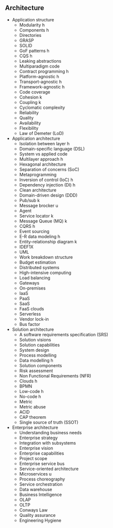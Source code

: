 ## Architecture

- Application structure
  - Modularity h
  - Components h
  - Directories
  - GRASP
  - SOLID
  - GoF patterns h
  - CQS h
  - Leaking abstractions
  - Multiparadigm code
  - Contract programming h
  - Platform-agnostic h
  - Transport-agnostic h
  - Framework-agnostic h
  - Code coverage
  - Cohesion k
  - Coupling k
  - Cyclomatic complexity
  - Reliability
  - Quality
  - Availability
  - Flexibility
  - Law of Demeter (LoD)
- Application architecture
  - Isolation between layer h
  - Domain-specific language (DSL)
  - System vs applied code
  - Multilayer approach h
  - Hexagonal architecture
  - Separation of concerns (SoC)
  - Metaprogramming
  - Inversion of control (IoC) h
  - Dependency injection (DI) h
  - Clean architecture
  - Domain-driven design (DDD)
  - Pub/sub k
  - Message brocker u
  - Agent
  - Service locator k
  - Message Queue (MQ) k
  - CQRS h
  - Event sourcing
  - E-R data modeling h
  - Entity-relationship diagram k
  - IDEF1X
  - UML
  - Work breakdown structure
  - Budget estimation
  - Distributed systems
  - High-intensive computing
  - Load balancing
  - Gateways
  - On-premises
  - IaaS
  - PaaS
  - SaaS
  - FaaS clouds
  - Serverless
  - Vendor lock-in
  - Bus factor
- Solution architecture
  - A software requirements specification (SRS)
  - Solution visions
  - Solution capabilities
  - System design
  - Process modelling
  - Data modelling h
  - Solution components
  - Risk assessment
  - Non Functional Requirements (NFR)
  - Clouds h
  - BPMN
  - Low-code h
  - No-code h
  - Metric
  - Metric abuse
  - ACID
  - CAP theorem
  - Single source of truth (SSOT)
- Enterprise architecture
  - Understanding business needs
  - Enterprise strategy
  - Integration with subsystems
  - Enterprise vision
  - Enterprise capabilities
  - Project scope
  - Enterprise service bus
  - Service-oriented architecture
  - Microservices u
  - Process choreography
  - Service orchestration
  - Data warehouse
  - Business Intelligence
  - OLAP
  - OLTP
  - Conways Law
  - Quality assurance
  - Engineering Hygiene
